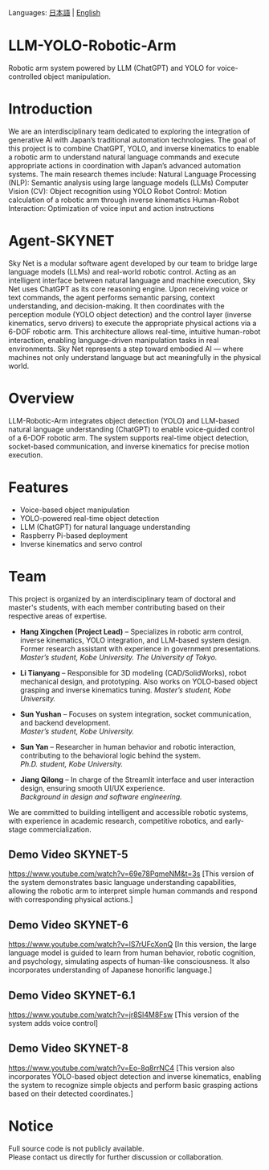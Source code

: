 Languages: [日本語](README_ja.md) | [English](README.md) 


# LLM-YOLO-Robotic-Arm
Robotic arm system powered by LLM (ChatGPT) and YOLO for voice-controlled object manipulation.

# Introduction
We are an interdisciplinary team dedicated to exploring the integration of generative AI with Japan’s traditional automation technologies.
The goal of this project is to combine ChatGPT, YOLO, and inverse kinematics to enable a robotic arm to understand natural language commands and execute appropriate actions in coordination with Japan’s advanced automation systems.
The main research themes include:
Natural Language Processing (NLP): Semantic analysis using large language models (LLMs)
Computer Vision (CV): Object recognition using YOLO
Robot Control: Motion calculation of a robotic arm through inverse kinematics
Human-Robot Interaction: Optimization of voice input and action instructions



#  Agent-SKYNET
Sky Net is a modular software agent developed by our team to bridge large language models (LLMs) and real-world robotic control.
Acting as an intelligent interface between natural language and machine execution, Sky Net uses ChatGPT as its core reasoning engine. Upon receiving voice or text commands, the agent performs semantic parsing, context understanding, and decision-making. It then coordinates with the perception module (YOLO object detection) and the control layer (inverse kinematics, servo drivers) to execute the appropriate physical actions via a 6-DOF robotic arm.
This architecture allows real-time, intuitive human-robot interaction, enabling language-driven manipulation tasks in real environments. Sky Net represents a step toward embodied AI — where machines not only understand language but act meaningfully in the physical world.

# Overview
LLM-Robotic-Arm integrates object detection (YOLO) and LLM-based natural language understanding (ChatGPT) to enable voice-guided control of a 6-DOF robotic arm. The system supports real-time object detection, socket-based communication, and inverse kinematics for precise motion execution.

# Features

- Voice-based object manipulation  
- YOLO-powered real-time object detection  
- LLM (ChatGPT) for natural language understanding  
- Raspberry Pi-based deployment  
- Inverse kinematics and servo control  
 
# Team

This project is organized by an interdisciplinary team of doctoral and master's students, with each member contributing based on their respective areas of expertise.

- **Hang Xingchen (Project Lead)** – Specializes in robotic arm control, inverse kinematics, YOLO integration, and LLM-based system design. Former research assistant with experience in government presentations.
  *Master’s student, Kobe University.*
  *The University of Tokyo.*

- **Li Tianyang** – Responsible for 3D modeling (CAD/SolidWorks), robot mechanical design, and prototyping. Also works on YOLO-based object grasping and inverse kinematics tuning.
  *Master’s student, Kobe University.*

- **Sun Yushan** – Focuses on system integration, socket communication, and backend development.  
  *Master’s student, Kobe University.*

- **Sun Yan** – Researcher in human behavior and robotic interaction, contributing to the behavioral logic behind the system.  
  *Ph.D. student, Kobe University.*

- **Jiang Qilong** – In charge of the Streamlit interface and user interaction design, ensuring smooth UI/UX experience.  
  *Background in design and software engineering.*

We are committed to building intelligent and accessible robotic systems, with experience in academic research, competitive robotics, and early-stage commercialization.

## Demo Video SKYNET-5
https://www.youtube.com/watch?v=69e78PqmeNM&t=3s
[This version of the system demonstrates basic language understanding capabilities, allowing the robotic arm to interpret simple human commands and respond with corresponding physical actions.]

## Demo Video  SKYNET-6
https://www.youtube.com/watch?v=lS7rUFcXonQ
[In this version, the large language model is guided to learn from human behavior, robotic cognition, and psychology, simulating aspects of human-like consciousness. It also incorporates understanding of Japanese honorific language.]

## Demo Video  SKYNET-6.1
https://www.youtube.com/watch?v=jr8Sl4M8Fsw
[This version of the system adds voice control]

## Demo Video  SKYNET-8
https://www.youtube.com/watch?v=Eo-8q8rrNC4
[This version also incorporates YOLO-based object detection and inverse kinematics, enabling the system to recognize simple objects and perform basic grasping actions based on their detected coordinates.]

# Notice 
Full source code is not publicly available.  
Please contact us directly for further discussion or collaboration.
